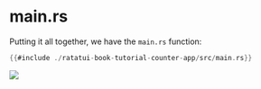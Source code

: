 # main.rs

Putting it all together, we have the `main.rs` function:

```rust
{{#include ./ratatui-book-tutorial-counter-app/src/main.rs}}
```

<!--

```
Set Shell zsh
Sleep 2.5s
Type "cargo run"
Enter
Sleep 5s
Type "jjjjj"
Sleep 500ms
Type "kkkkkkk"
Sleep 5s
Type "q"
Sleep 2.5s
```

-->

![](https://user-images.githubusercontent.com/1813121/263161583-40d0c4c8-9b02-4e68-a61b-347f382d93d3.gif)
